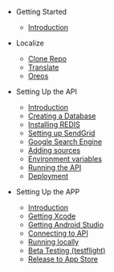 <!-- docs/_sidebar.md -->

* Getting Started
    * [Introduction](/)

* Localize
    * [Clone Repo](/Localize/clone_repo.md)
    * [Translate](/Localize/translate.md)
    * [Oreos](/Localize/oreos.md)

* Setting Up the API
    * [Introduction](/API_Setup/introduction.md)
    * [Creating a Database](/API_Setup/create_database.md)
    * [Installing REDIS](/API_Setup/install_redis.md)
    * [Setting up SendGrid](/API_Setup/setup_sendgrid.md)
    * [Google Search Engine](/API_Setup/google_search_engine.md)
    * [Adding sources](/API_Setup/add_sources.md)
    * [Environment variables](/API_Setup/environment_variables.md)
    * [Running the API](/API_Setup/run_api.md)
    * [Deployment](/API_Setup/deploy.md)

* Setting Up the APP
    * [Introduction](/APP_Setup/introduction.md)
    * [Getting Xcode](/APP_Setup)
    * [Getting Android Studio](/APP_Setup)
    * [Connecting to API](/APP_Setup)
    * [Running locally](/APP_Setup)
    * [Beta Testing (testflight)](/APP_Setup)
    * [Release to App Store](/APP_Setup)

